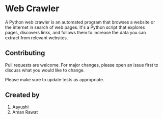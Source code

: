 # Web Crawler

A Python web crawler is an automated program that browses a website or the internet in search of web pages. It's a Python script that explores pages, discovers links, and follows them to increase the data you can extract from relevant websites.

## Contributing

Pull requests are welcome. For major changes, please open an issue first
to discuss what you would like to change.

Please make sure to update tests as appropriate.

## Created by

1. Aayushi 
2. Aman Rawat
